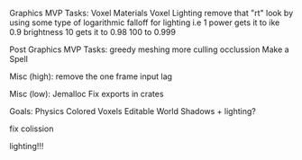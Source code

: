 Graphics MVP Tasks:
    Voxel Materials
    Voxel Lighting
        remove that "rt" look by using some type of logarithmic falloff for lighting i.e
        1 power gets it to ike 0.9 brightness 
        10 gets it to 0.98
        100 to 0.999


Post Graphics MVP Tasks:
    greedy meshing
    more culling occlussion
    Make a Spell

Misc (high):
    remove the one frame input lag

Misc (low):
    Jemalloc
    Fix exports in crates



Goals:
    Physics
    Colored Voxels
    Editable World
    Shadows + lighting?



fix colission

lighting!!!